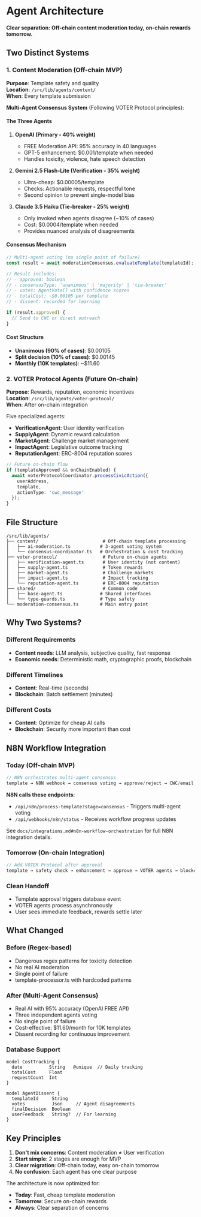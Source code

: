 # Agent Architecture

**Clear separation: Off-chain content moderation today, on-chain rewards tomorrow.**

## Two Distinct Systems

### 1. Content Moderation (Off-chain MVP)
**Purpose**: Template safety and quality  
**Location**: `/src/lib/agents/content/`  
**When**: Every template submission  

**Multi-Agent Consensus System** (Following VOTER Protocol principles):

#### The Three Agents
1. **OpenAI (Primary - 40% weight)**
   - FREE Moderation API: 95% accuracy in 40 languages
   - GPT-5 enhancement: $0.001/template when needed
   - Handles toxicity, violence, hate speech detection

2. **Gemini 2.5 Flash-Lite (Verification - 35% weight)**
   - Ultra-cheap: $0.00005/template
   - Checks: Actionable requests, respectful tone
   - Second opinion to prevent single-model bias

3. **Claude 3.5 Haiku (Tie-breaker - 25% weight)**
   - Only invoked when agents disagree (~10% of cases)
   - Cost: $0.0004/template when needed
   - Provides nuanced analysis of disagreements

#### Consensus Mechanism
```typescript
// Multi-agent voting (no single point of failure)
const result = await moderationConsensus.evaluateTemplate(templateId);

// Result includes:
// - approved: boolean
// - consensusType: 'unanimous' | 'majority' | 'tie-breaker'
// - votes: AgentVote[] with confidence scores
// - totalCost: ~$0.00105 per template
// - dissent: recorded for learning

if (result.approved) {
  // Send to CWC or direct outreach
}
```

#### Cost Structure
- **Unanimous (90% of cases)**: $0.00105
- **Split decision (10% of cases)**: $0.00145
- **Monthly (10K templates)**: ~$11.60

### 2. VOTER Protocol Agents (Future On-chain)
**Purpose**: Rewards, reputation, economic incentives  
**Location**: `/src/lib/agents/voter-protocol/`  
**When**: After on-chain integration  

Five specialized agents:
- **VerificationAgent**: User identity verification
- **SupplyAgent**: Dynamic reward calculation
- **MarketAgent**: Challenge market management
- **ImpactAgent**: Legislative outcome tracking
- **ReputationAgent**: ERC-8004 reputation scores

```typescript
// Future on-chain flow
if (templateApproved && onChainEnabled) {
  await voterProtocolCoordinator.processCivicAction({
    userAddress,
    template,
    actionType: 'cwc_message'
  });
}
```

## File Structure

```
/src/lib/agents/
├── content/                        # Off-chain template processing
│   ├── ai-moderation.ts           # 3-agent voting system
│   └── consensus-coordinator.ts   # Orchestration & cost tracking
├── voter-protocol/                 # Future on-chain agents
│   ├── verification-agent.ts       # User identity (not content)
│   ├── supply-agent.ts             # Token rewards
│   ├── market-agent.ts             # Challenge markets
│   ├── impact-agent.ts             # Impact tracking
│   └── reputation-agent.ts         # ERC-8004 reputation
├── shared/                         # Common code
│   ├── base-agent.ts              # Shared interfaces
│   └── type-guards.ts             # Type safety
└── moderation-consensus.ts        # Main entry point
```

## Why Two Systems?

### Different Requirements
- **Content needs**: LLM analysis, subjective quality, fast response
- **Economic needs**: Deterministic math, cryptographic proofs, blockchain

### Different Timelines
- **Content**: Real-time (seconds)
- **Blockchain**: Batch settlement (minutes)

### Different Costs
- **Content**: Optimize for cheap AI calls
- **Blockchain**: Security more important than cost

## N8N Workflow Integration

### Today (Off-chain MVP)
```typescript
// N8N orchestrates multi-agent consensus
template → N8N webhook → consensus voting → approve/reject → CWC/email
```

**N8N calls these endpoints**:
- `/api/n8n/process-template?stage=consensus` - Triggers multi-agent voting
- `/api/webhooks/n8n/status` - Receives workflow progress updates

See `docs/integrations.md#n8n-workflow-orchestration` for full N8N integration details.

### Tomorrow (On-chain Integration)  
```typescript
// Add VOTER Protocol after approval
template → safety check → enhancement → approve → VOTER agents → blockchain → rewards
```

### Clean Handoff
- Template approval triggers database event
- VOTER agents process asynchronously
- User sees immediate feedback, rewards settle later

## What Changed

### Before (Regex-based)
- Dangerous regex patterns for toxicity detection
- No real AI moderation
- Single point of failure
- template-processor.ts with hardcoded patterns

### After (Multi-Agent Consensus)
- Real AI with 95% accuracy (OpenAI FREE API)
- Three independent agents voting
- No single point of failure
- Cost-effective: $11.60/month for 10K templates
- Dissent recording for continuous improvement

### Database Support
```prisma
model CostTracking {
  date          String   @unique  // Daily tracking
  totalCost     Float
  requestCount  Int
}

model AgentDissent {
  templateId     String
  votes          Json     // Agent disagreements
  finalDecision  Boolean
  userFeedback   String?  // For learning
}
```

## Key Principles

1. **Don't mix concerns**: Content moderation ≠ User verification
2. **Start simple**: 2 stages are enough for MVP
3. **Clear migration**: Off-chain today, easy on-chain tomorrow
4. **No confusion**: Each agent has one clear purpose

The architecture is now optimized for:
- **Today**: Fast, cheap template moderation
- **Tomorrow**: Secure on-chain rewards
- **Always**: Clear separation of concerns